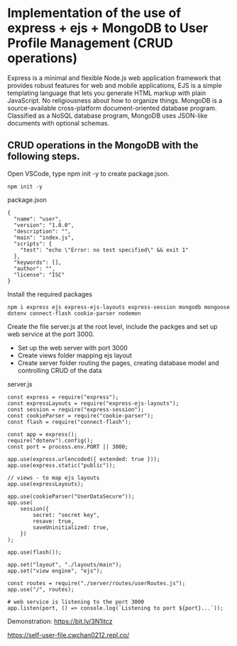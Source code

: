 # Implementation of the use of express + ejs + MongoDB to User Profile Management (CRUD operations)

Express is a minimal and flexible Node.js web application framework that provides robust features for web and mobile applications, EJS is a simple templating language that lets you generate HTML markup with plain JavaScript. No religiousness about how to organize things. MongoDB is a source-available cross-platform document-oriented database program. Classified as a NoSQL database program, MongoDB uses JSON-like documents with optional schemas.

CRUD operations in the MongoDB with the following steps.
--

Open VSCode, type npm init -y to create package.json. 

```
npm init -y
```

package.json

```
{
  "name": "user",
  "version": "1.0.0",
  "description": "",
  "main": "index.js",
  "scripts": {
    "test": "echo \"Error: no test specified\" && exit 1"
  },
  "keywords": [],
  "author": "",
  "license": "ISC"
}
```

Install the required packages
```
npm i express ejs express-ejs-layouts express-session mongodb mongoose dotenv connect-flash cookie-parser nodemon
```

Create the file server.js at the root level, include the packges and set up web service at the port 3000.

- Set up the web server with port 3000
- Create views folder mapping ejs layout 
- Create server folder routing the pages, creating database model and controlling CRUD of the data 

server.js
```
const express = require("express");
const expressLayouts = require("express-ejs-layouts");
const session = require("express-session");
const cookieParser = require("cookie-parser");
const flash = require("connect-flash");

const app = express();
require("dotenv").config();
const port = process.env.PORT || 3000;

app.use(express.urlencoded({ extended: true }));
app.use(express.static("public"));

// views - to map ejs layouts
app.use(expressLayouts);

app.use(cookieParser("UserDataSecure"));
app.use(
    session({
        secret: "secret key",
        resave: true,
        saveUninitialized: true,
    })
);

app.use(flash());

app.set("layout", "./layouts/main");
app.set("view engine", "ejs");

const routes = require("./server/routes/userRoutes.js");
app.use("/", routes);

# web service is listening to the port 3000
app.listen(port, () => console.log(`Listening to port ${port}...`));

```
Demonstration:
https://bit.ly/3N1itcz

https://self-user-file.cwchan0212.repl.co/

